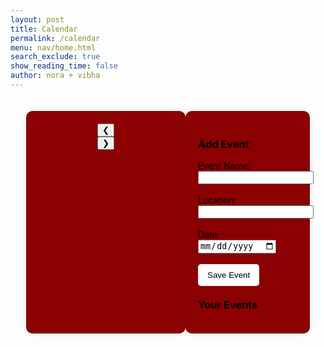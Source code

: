 ```yaml
---
layout: post
title: Calendar
permalink: /calendar
menu: nav/home.html
search_exclude: true
show_reading_time: false
author: nora + vibha
---
```

<style>
    body {
        background-image: url('images/greenbg.png');
        background-size: cover;
        background-position: center;
        background-attachment: fixed;
    }
    .container {
        display: flex;
        justify-content: space-between;
        width: 90%;
        margin: auto;
        padding: 20px;
    }
    .calendar-container {
        width: 60%;
        text-align: center;
        padding: 20px;
        background: #8B0000;
        border-radius: 10px;
        box-shadow: 0 0 10px rgba(0, 0, 0, 0.1);
    }
    .event-container {
        width: 35%;
        padding: 20px;
        background: #8B0000;
        border-radius: 10px;
        box-shadow: 0 0 10px rgba(0, 0, 0, 0.1);
    }
    .calendar-grid {
        display: grid;
        grid-template-columns: repeat(7, 1fr);
        gap: 5px;
        padding: 10px;
    }
    .day-name, .day {
        text-align: center;
        padding: 10px;
        font-size: 16px;
        color: black;
    }
    .day {
        border: 1px solid #ddd;
        cursor: pointer;
        background: white;
        border-radius: 5px;
    }
    .day:hover {
        background: #800000;
    }
    .event-day {
        background-color: #800000;
    }
    .event-emoji {
        font-size: 20px;
        color: red;
        margin-top: 5px;
    }
    .event-container button {
        background: white;
        color: black;
        border: none;
        padding: 10px 15px;
        border-radius: 5px;
        cursor: pointer;
    }
    .event-container button:hover {
        background: #CD5C5C;
    }
</style>

<div class="container">
    <!-- Calendar Section -->
    <div class="calendar-container">
        <div class="calendar-header">
            <button id="prev-month" onclick="changeMonth(-1)">&#10094;</button>
            <div class="month-year" id="month-year"></div>
            <button id="next-month" onclick="changeMonth(1)">&#10095;</button>
        </div>
        <div class="calendar-grid" id="calendar-days"></div>
    </div>
    <!-- Event Form & List -->
    <div class="event-container">
        <h3 style="color: black;">Add Event</h3>
        <form id="eventForm">
            <label for="eventName" style="color: black;">Event Name:</label>
            <input type="text" id="eventName" required><br><br>
            <label for="eventLocation" style="color: black;">Location:</label>
            <input type="text" id="eventLocation" required><br><br>
            <label for="startDate" style="color: black;">Date:</label>
            <input type="date" id="startDate" required><br><br>
            <button type="submit">Save Event</button>
        </form>
        <h3 style="color: black; margin-top: 20px;">Your Events</h3>
        <div id="event-list"></div>
    </div>
</div>

<script type="module">
  let currentMonth = new Date().getMonth();
  let currentYear = new Date().getFullYear();
  let events = [];

  document.addEventListener('DOMContentLoaded', function() {
      initializeCalendar();
  });

  function initializeCalendar() {
      renderCalendar();
  }

  function renderCalendar() {
      const monthYear = document.getElementById("month-year");
      const calendarDays = document.getElementById("calendar-days");
      monthYear.textContent = `${new Date(currentYear, currentMonth).toLocaleString('default', { month: 'long' })} ${currentYear}`;
      calendarDays.innerHTML = "";
      
      const firstDay = new Date(currentYear, currentMonth, 1).getDay();
      const daysInMonth = new Date(currentYear, currentMonth + 1, 0).getDate();
      
      for (let i = 0; i < firstDay; i++) {
          calendarDays.appendChild(document.createElement("div"));
      }
      
      for (let day = 1; day <= daysInMonth; day++) {
          const dayCell = document.createElement("div");
          dayCell.classList.add("day");
          dayCell.textContent = day;
          
          const eventOnDay = events.filter(event => new Date(event.date).getDate() === day);
          if (eventOnDay.length > 0) {
              dayCell.classList.add("event-day");
              const emoji = document.createElement("div");
              emoji.classList.add("event-emoji");
              emoji.textContent = "❗";
              dayCell.appendChild(emoji);
          }

          dayCell.addEventListener("click", () => {
              document.getElementById("startDate").value = `${currentYear}-${String(currentMonth + 1).padStart(2, '0')}-${String(day).padStart(2, '0')}`;
          });
          
          calendarDays.appendChild(dayCell);
      }
  }

  function changeMonth(direction) {
      currentMonth += direction;
      if (currentMonth < 0) {
          currentMonth = 11;
          currentYear--;
      } else if (currentMonth > 11) {
          currentMonth = 0;
          currentYear++;
      }
      renderCalendar();
  }
  function createGiftAnimation() {
    const gift = document.createElement("div");
    gift.textContent = "🎁";
    gift.style.position = "absolute";
    gift.style.fontSize = "40px";
    document.body.appendChild(gift);
    
    function animateGift() {
        let x = Math.random() * (window.innerWidth - 50);
        let y = Math.random() * (window.innerHeight - 50);
        gift.style.left = `${x}px`;
        gift.style.top = `${y}px`;
        gift.style.opacity = "1";
        gift.style.transform = "scale(1)";
        
        gift.animate([
            { transform: "translateX(-5px)" },
            { transform: "translateX(5px)" },
            { transform: "translateX(-5px)" }
        ], {
            duration: 500,
            iterations: 3
        });
        
        setTimeout(() => {
            gift.animate([
                { transform: "scale(1)" },
                { transform: "scale(0)" }
            ], {
                duration: 500,
                fill: "forwards"
            }).onfinish = animateGift;
        }, 1500);
    }
    
    animateGift();
}

createGiftAnimation();

document.getElementById("eventForm").addEventListener("submit", function(event) {
    event.preventDefault(); // Prevent page reload

    const eventName = document.getElementById("eventName").value;
    const eventLocation = document.getElementById("eventLocation").value;
    const eventDate = document.getElementById("startDate").value;

    if (!eventName || !eventLocation || !eventDate) return; // Ensure all fields are filled

    events.push({ name: eventName, location: eventLocation, date: eventDate });

    renderCalendar(); // Update calendar display
    displayEvents(); // Show events in the event list

    this.reset(); // Clear the form
});

function displayEvents() {
    const eventList = document.getElementById("event-list");
    eventList.innerHTML = ""; // Clear previous events
    events.forEach(event => {
        const eventItem = document.createElement("div");
        eventItem.textContent = `${event.date}: ${event.name} @ ${event.location}`;
        eventList.appendChild(eventItem);
    });
}

</script>
